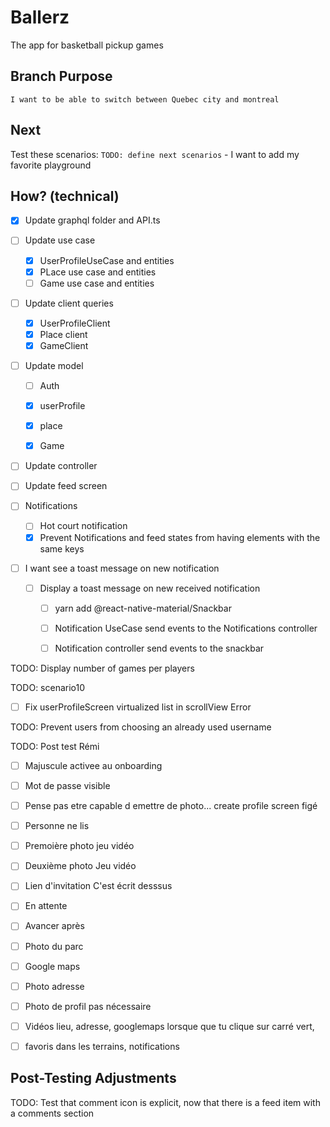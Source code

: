 # Ballerz
The app for basketball pickup games


## Branch Purpose
    I want to be able to switch between Quebec city and montreal
## Next 
Test these scenarios:
    `TODO: define next scenarios` 
    - I want to add my favorite playground

## How? (technical)
- [x] Update graphql folder and API.ts

- [ ] Update use case
    - [x] UserProfileUseCase and entities
    - [x] PLace use case and entities
    - [ ] Game use case and entities

- [ ] Update client queries
    - [x] UserProfileClient
    - [x] Place client
    - [x] GameClient

- [ ] Update model
    - [ ] Auth
    - [x] userProfile
    - [x] place
    - [x] Game


- [ ] Update controller
- [ ] Update feed screen



- [ ] Notifications
    - [ ] Hot court notification 
    - [x] Prevent Notifications and feed states from having elements with the same keys

- [ ] I want see a toast message on new notification
    - [ ] Display a toast message on new received notification 
        - [ ] yarn add @react-native-material/Snackbar
        - [ ] Notification UseCase send events to the Notifications controller
        - [ ] Notification  controller send events to the snackbar 

        

TODO: Display number of games per players



TODO: scenario10
* [ ] Fix userProfileScreen virtualized list in scrollView Error



TODO: Prevent users from choosing an already used username


TODO: Post test Rémi
* [ ] Majuscule activee au onboarding
* [ ] Mot de passe visible
* [ ] Pense pas etre capable d emettre de photo... create profile screen figé


- [ ] Personne ne lis 
- [ ] Premoière photo jeu vidéo
- [ ] Deuxième photo Jeu vidéo

- [ ] Lien d'invitation 
    C'est écrit desssus

- [ ] En attente 

- [ ] Avancer après 

- [ ] Photo du parc

- [ ] Google maps

- [ ] Photo adresse

- [ ] Photo de profil pas nécessaire

- [ ] Vidéos lieu, adresse, googlemaps lorsque que tu clique sur carré vert, 

- [ ] favoris dans les terrains, notifications



## Post-Testing Adjustments
TODO: Test that comment icon is explicit, now that there is a feed item with a comments section